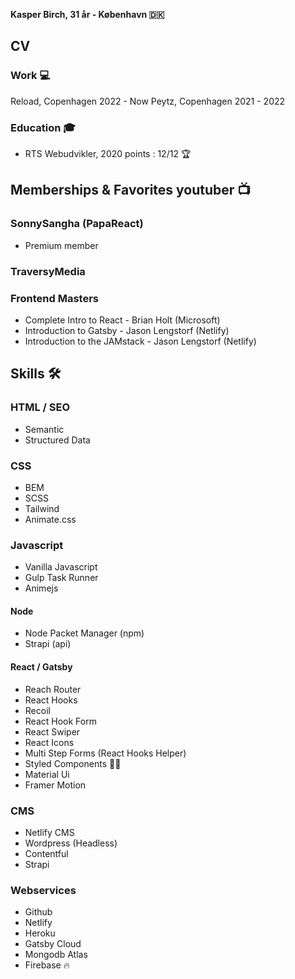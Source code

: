 **Kasper Birch, 31 år - København 🇩🇰**


## CV

### Work 💻
Reload, Copenhagen  2022 - Now
Peytz,  Copenhagen  2021 - 2022

### Education 🎓
* RTS Webudvikler, 2020
points : 12/12 🏆

## Memberships & Favorites youtuber 📺
### SonnySangha (PapaReact)
* Premium member
### TraversyMedia 
### Frontend Masters  
* Complete Intro to React - Brian Holt (Microsoft)
* Introduction to Gatsby - Jason Lengstorf (Netlify)
* Introduction to the JAMstack - Jason Lengstorf (Netlify)

## Skills 🛠

### HTML / SEO
* Semantic
* Structured Data

### CSS
* BEM
* SCSS
* Tailwind
* Animate.css

### Javascript
* Vanilla Javascript
* Gulp Task Runner
* Animejs

#### Node
* Node Packet Manager (npm)
* Strapi (api)

#### React / Gatsby
* Reach Router
* React Hooks
* Recoil
* React Hook Form
* React Swiper
* React Icons
* Multi Step Forms (React Hooks Helper)
* Styled Components 💅🏼
* Material Ui
* Framer Motion 

### CMS
* Netlify CMS
* Wordpress (Headless)
* Contentful
* Strapi

### Webservices
* Github
* Netlify
* Heroku
* Gatsby Cloud 
* Mongodb Atlas
* Firebase 🔥

